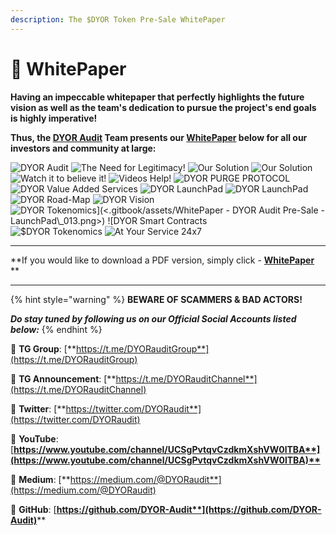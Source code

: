 ```yaml
---
description: The $DYOR Token Pre-Sale WhitePaper
---
```


# 📜 WhitePaper

**Having an impeccable whitepaper that perfectly highlights the future vision as well as the team's dedication to pursue the project's end goals is highly imperative!**

**Thus, the **[**DYOR Audit**](https://dyoraudit.com)** Team presents our **[**WhitePaper**](https://dyoraudit.com/assets/docs/DyorAudit-Whitepaper.pdf)** below for all our investors and community at large:**

![DYOR Audit](<.gitbook/assets/WhitePaper - DYOR Audit Pre-Sale - LaunchPad\_001.png>) ![The Need for Legitimacy!](<.gitbook/assets/WhitePaper - DYOR Audit Pre-Sale - LaunchPad\_002.png>) ![Our Solution](<.gitbook/assets/WhitePaper - DYOR Audit Pre-Sale - LaunchPad\_003.png>) ![Our Solution](<.gitbook/assets/WhitePaper - DYOR Audit Pre-Sale - LaunchPad\_004.png>) ![Watch it to believe it!](<.gitbook/assets/WhitePaper - DYOR Audit Pre-Sale - LaunchPad\_005.png>) ![Videos Help!](<.gitbook/assets/WhitePaper - DYOR Audit Pre-Sale - LaunchPad\_006.png>) ![DYOR PURGE PROTOCOL](<.gitbook/assets/WhitePaper - DYOR Audit Pre-Sale - LaunchPad\_007.png>) ![DYOR Value Added Services](<.gitbook/assets/WhitePaper - DYOR Audit Pre-Sale - LaunchPad\_008.png>) ![DYOR LaunchPad](<.gitbook/assets/WhitePaper - DYOR Audit Pre-Sale - LaunchPad\_009.png>) ![DYOR LaunchPad](<.gitbook/assets/WhitePaper - DYOR Audit Pre-Sale - LaunchPad\_010.png>) ![DYOR Road-Map](<.gitbook/assets/WhitePaper - DYOR Audit Pre-Sale - LaunchPad\_011.png>) ![DYOR Vision](<.gitbook/assets/WhitePaper - DYOR Audit Pre-Sale - LaunchPad\_012.png>) ![$DYOR Tokenomics](<.gitbook/assets/WhitePaper - DYOR Audit Pre-Sale - LaunchPad\_013.png>) ![$DYOR Smart Contracts](<.gitbook/assets/WhitePaper - DYOR Audit Pre-Sale - LaunchPad\_014.png>) ![$DYOR Tokenomics](<.gitbook/assets/WhitePaper - DYOR Audit Pre-Sale - LaunchPad\_015.png>) ![At Your Service 24x7](<.gitbook/assets/WhitePaper - DYOR Audit Pre-Sale - LaunchPad\_016.png>)

****

**If you would like to download a PDF version, simply click - **[**WhitePaper**](https://exchange.dyoraudit.com/docs/DyorAudit-Whitepaper.pdf)** **

****

{% hint style="warning" %}
**BEWARE OF SCAMMERS & BAD ACTORS!**

_**Do stay tuned by following us on our Official Social Accounts listed below:**_
{% endhint %}

📲 **TG Group**: [**https://t.me/DYORauditGroup**](https://t.me/DYORauditGroup)

📲 **TG Announcement**: [**https://t.me/DYORauditChannel**](https://t.me/DYORauditChannel)

📲 **Twitter**: [**https://twitter.com/DYORaudit**](https://twitter.com/DYORaudit)

📲 **YouTube**: [**https://www.youtube.com/channel/UCSgPvtqvCzdkmXshVW0lTBA**](https://www.youtube.com/channel/UCSgPvtqvCzdkmXshVW0lTBA)**​**

📲 **Medium**: [**https://medium.com/@DYORaudit**](https://medium.com/@DYORaudit)

📲 **GitHub**: [**https://github.com/DYOR-Audit**](https://github.com/DYOR-Audit)****

